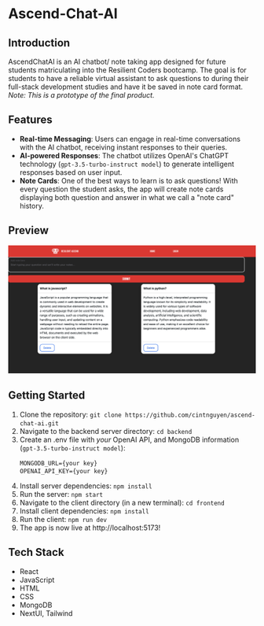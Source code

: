 # Ascend-Chat-AI

## Introduction
AscendChatAI is an AI chatbot/ note taking app designed for future students matriculating into the Resilient Coders bootcamp. The goal is for students to have a reliable virtual assistant to ask questions to during their full-stack development studies and have it be saved in note card format. *Note: This is a prototype of the final product.*

## Features
- **Real-time Messaging**: Users can engage in real-time conversations with the AI chatbot, receiving instant responses to their queries.
- **AI-powered Responses**: The chatbot utilizes OpenAI's ChatGPT technology (`gpt-3.5-turbo-instruct model`) to generate intelligent responses based on user input.
- **Note Cards**: One of the best ways to learn is to ask questions! With every question the student asks, the app will create note cards displaying both question and answer in what we call a "note card" history.

## Preview
![ResilientGpt-Cover](/frontend/src/assets/preview.png)

## Getting Started
1. Clone the repository: `git clone https://github.com/cintnguyen/ascend-chat-ai.git`
2. Navigate to the backend server directory: `cd backend`
3. Create an .env file with *your* OpenAI API, and MongoDB information (`gpt-3.5-turbo-instruct model`):
    ```
    MONGODB_URL={your key} 
    OPENAI_API_KEY={your key}
    ```
4. Install server dependencies: `npm install`
5. Run the server: `npm start`
6. Navigate to the client directory (in a new terminal): `cd frontend`
7. Install client dependencies: `npm install`
8. Run the client: `npm run dev`
9. The app is now live at http://localhost:5173!

## Tech Stack
- React
- JavaScript
- HTML
- CSS
- MongoDB
- NextUI, Tailwind
